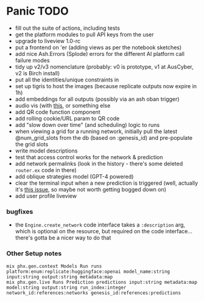 # Panic TODO

- fill out the suite of actions, including tests
- get the platform modules to pull API keys from the user
- upgrade to liveview 1.0-rc
- put a frontend on 'er (adding views as per the notebook sketches)
- add nice Ash.Errors (Splode) errors for the different AI platform call failure
  modes
- tidy up v2/v3 nomenclature (probably: v0 is prototype, v1 at AusCyber, v2 is
  Birch install)
- put all the identities/unique constraints in
- set up tigris to host the images (because replicate outputs now expire in 1h)
- add embeddings for all outputs (possibly via an ash oban trigger)
- audio vis (with [this](https://audiomotion.dev/demo/multi.html), or something
  else
- add QR code function component
- add rolling cookie/URL param to QR code
- add "slow down over time" (and scheduling) logic to runs
- when viewing a grid for a running network, initially pull the latest
  @num_grid_slots from the db (based on :genesis_id) and pre-populate the grid
  slots
- write model descriptions
- test that access control works for the network & prediction
- add network permalinks (look in the history - there's some deleted `router.ex`
  code in there)
- add oblique strategies model (GPT-4 powered)
- clear the terminal input when a new prediction is triggered (well, actually
  it's
  [this issue](https://github.com/phoenixframework/phoenix_live_view/issues/624),
  so maybe not worth getting bogged down on)
- add user profile liveview

### bugfixes

- the `Engine.create_network` code interface takes a `:description` arg, which
  is optional on the resource, but required on the code interface... there's
  gotta be a nicer way to do that

### Other Setup notes

```
mix phx.gen.context Models Run runs platform:enum:replicate:huggingface:openai model_name:string input:string output:string metadata:map
mix phx.gen.live Runs Prediction predictions input:string metadata:map model:string output:string run_index:integer network_id:references:networks genesis_id:references:predictions
```

